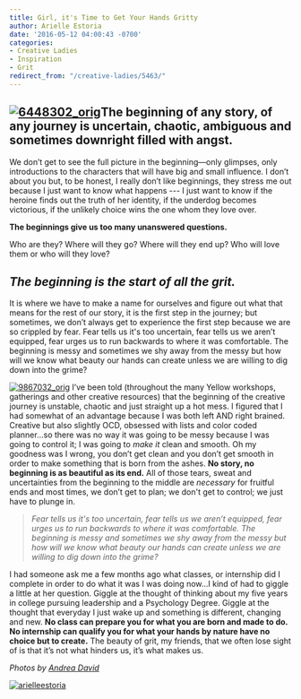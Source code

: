 ```yaml
---
title: Girl, it's Time to Get Your Hands Gritty
author: Arielle Estoria
date: '2016-05-12 04:00:43 -0700'
categories:
- Creative Ladies
- Inspiration
- Grit
redirect_from: "/creative-ladies/5463/"
---
```


## [![6448302_orig](http://yellowconference.com/wp-content/uploads/2016/05/6448302_orig.jpg)](http://yellowconference.com/wp-content/uploads/2016/05/6448302_orig.jpg)The beginning of any story, of any journey is uncertain, chaotic, ambiguous and sometimes downright filled with angst.

We don’t get to see the full picture in the beginning—only glimpses, only introductions to the characters that will have big and small influence. I don’t about you but, to be honest, I really don’t like beginnings, they stress me out because I just want to know what happens --- I just want to know if the heroine finds out the truth of her identity, if the underdog becomes victorious, if the unlikely choice wins the one whom they love over.

**The beginnings give us too many unanswered questions.**

Who are they? Where will they go? Where will they end up? Who will love them or who will they love?

## _The beginning is the start of all the grit._

It is where we have to make a name for ourselves and figure out what that means for the rest of our story, it is the first step in the journey; but sometimes, we don’t always get to experience the first step because we are so crippled by fear. Fear tells us it's too uncertain, fear tells us we aren’t equipped, fear urges us to run backwards to where it was comfortable. The beginning is messy and sometimes we shy away from the messy but how will we know what beauty our hands can create unless we are willing to dig down into the grime?

[![9867032_orig](http://yellowconference.com/wp-content/uploads/2016/05/9867032_orig.jpg)](http://yellowconference.com/wp-content/uploads/2016/05/9867032_orig.jpg) I’ve been told (throughout the many Yellow workshops, gatherings and other creative resources) that the beginning of the creative journey is unstable, chaotic and just straight up a hot mess. I figured that I had somewhat of an advantage because I was both left AND right brained. Creative but also slightly OCD, obsessed with lists and color coded planner...so there was no way it was going to be messy because I was going to control it; I was going to _make it_ clean and smooth. Oh my goodness was I wrong, you don’t get clean and you don’t get smooth in order to make something that is born from the ashes. **No story, no beginning is as beautiful as its end.** All of those tears, sweat and uncertainties from the beginning to the middle are _necessary_ for fruitful ends and most times, we don’t get to plan; we don't get to control; we just have to plunge in.

> _Fear tells us it's too uncertain, fear tells us we aren’t equipped, fear urges us to run backwards to where it was comfortable. The beginning is messy and sometimes we shy away from the messy but how will we know what beauty our hands can create unless we are willing to dig down into the grime?_

I had someone ask me a few months ago what classes, or internship did I complete in order to do what it was I was doing now...I kind of had to giggle a little at her question. Giggle at the thought of thinking about my five years in college pursuing leadership and a Psychology Degree. Giggle at the thought that everyday I just wake up and something is different, changing and new. **No class can prepare you for what you are born and made to do.** **No internship can qualify you for what your hands by nature have no choice but to create.** The beauty of grit, my friends, that we often lose sight of is that it’s not what hinders us, it’s what makes us.

_Photos by [Andrea David](http://andreadavidoc.com/2/category/lifestyle/1.html)_

[![arielleestoria](http://yellowconference.com/wp-content/uploads/2016/01/arielleestoria.jpg)](http://arielleestoria.com/)
